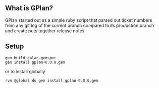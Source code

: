 ## What is GPlan?

GPlan started out as a simple ruby script that parsed out ticket numbers
from any git log of the current branch compared to its production branch
and create puts together release notes

## Setup

    gem build gplan.gemspec
    gem install gplan-0.0.0.gem

or to install globally

    rvm @global do gem install gplan-0.0.0.gem

